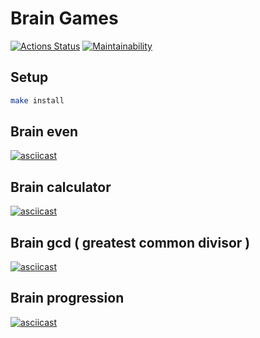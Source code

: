 # Brain Games

[![Actions Status](https://github.com/anders2004/frontend-project-lvl1/workflows/hexlet-check/badge.svg)](https://github.com/anders2004/frontend-project-lvl1/actions)
[![Maintainability](https://api.codeclimate.com/v1/badges/a99a88d28ad37a79dbf6/maintainability)](https://codeclimate.com/github/codeclimate/codeclimate/maintainability)

## Setup
```sh
make install
```

## Brain even
[![asciicast](https://asciinema.org/a/EbAI5jAI6fg6rBKbnr1IAG5k3.svg)](https://asciinema.org/a/EbAI5jAI6fg6rBKbnr1IAG5k3)

## Brain calculator
[![asciicast](https://asciinema.org/a/4D3OJaKsCurjLKYUw8uikwEnU.svg)](https://asciinema.org/a/4D3OJaKsCurjLKYUw8uikwEnU)

## Brain gcd ( greatest common divisor )
[![asciicast](https://asciinema.org/a/MCDCjkepMWl0Kh4x1n8n0A7NG.svg)](https://asciinema.org/a/MCDCjkepMWl0Kh4x1n8n0A7NG)

## Brain progression
[![asciicast](https://asciinema.org/a/QMehhacw3GY21Mk7F7lexYqzY.svg)](https://asciinema.org/a/QMehhacw3GY21Mk7F7lexYqzY)
